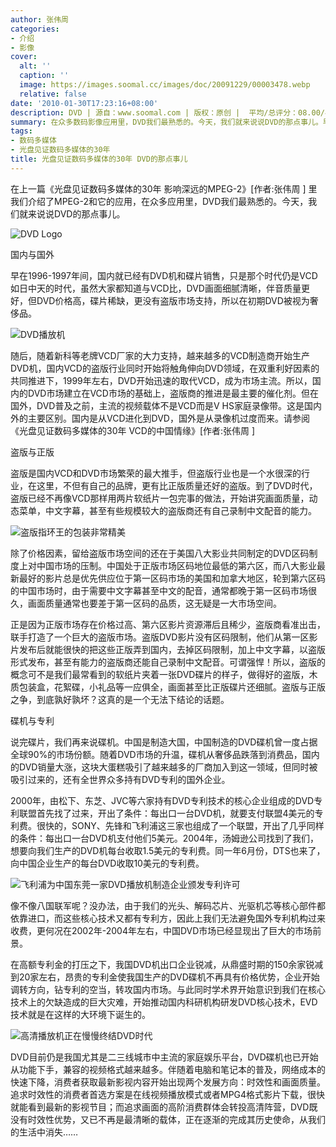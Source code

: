 ```yaml
---
author: 张伟周
categories:
- 介绍
- 影像
cover:
  alt: ''
  caption: ''
  image: https://images.soomal.cc/images/doc/20091229/00003478.webp
  relative: false
date: '2010-01-30T17:23:16+08:00'
description: DVD | 源自：www.soomal.com | 版权：原创 |  平均/总评分：08.00/40
summary: 在众多数码影像应用里，DVD我们最熟悉的。今天，我们就来说说DVD的那点事儿。早在1996-1997年间，国内就已经有DVD机和碟片销售，只是那个时代仍是VCD如日中天的时代，虽然大家都知道与VCD比，DVD画面细腻清晰，伴音质量更好，但DVD价格高，碟片稀缺，更没有盗版市场支持，所以在初期DVD被视为奢侈品
tags:
- 数码多媒体
- 光盘见证数码多媒体的30年
title: 光盘见证数码多媒体的30年 DVD的那点事儿
---
```


在上一篇《光盘见证数码多媒体的30年 影响深远的MPEG-2》[作者:张伟周 ]
里我们介绍了MPEG-2和它的应用，在众多应用里，DVD我们最熟悉的。今天，我们就来说说DVD的那点事儿。



![DVD Logo](https://images.soomal.cc/images/doc/20091229/00003478.webp)



国内与国外



早在1996-1997年间，国内就已经有DVD机和碟片销售，只是那个时代仍是VCD如日中天的时代，虽然大家都知道与VCD比，DVD画面细腻清晰，伴音质量更好，但DVD价格高，碟片稀缺，更没有盗版市场支持，所以在初期DVD被视为奢侈品。



![DVD播放机](https://images.soomal.cc/images/doc/20100114/00003684.webp)



随后，随着新科等老牌VCD厂家的大力支持，越来越多的VCD制造商开始生产DVD机，国内VCD的盗版行业同时开始将触角伸向DVD领域，在双重利好因素的共同推进下，1999年左右，DVD开始迅速的取代VCD，成为市场主流。所以，国内的DVD市场建立在VCD市场的基础上，盗版商的推进是最主要的催化剂。但在国外，DVD普及之前，主流的视频载体不是VCD而是V 
HS家庭录像带。这是国内外的主要区别。国内是从VCD进化到DVD，国外是从录像机过度而来。请参阅《光盘见证数码多媒体的30年 VCD的中国情缘》[作者:张伟周 ]



盗版与正版



盗版是国内VCD和DVD市场繁荣的最大推手，但盗版行业也是一个水很深的行业，在这里，不但有自己的品牌，更有比正版质量还好的盗版。到了DVD时代，盗版已经不再像VCD那样用两片软纸片一包完事的做法，开始讲究画面质量，动态菜单，中文字幕，甚至有些规模较大的盗版商还有自己录制中文配音的能力。



![盗版指环王的包装非常精美](https://images.soomal.cc/images/doc/20100114/00003685.webp)



除了价格因素，留给盗版市场空间的还在于美国八大影业共同制定的DVD区码制度上对中国市场的压制。中国处于正版市场区码地位最低的第六区，而八大影业最新最好的影片总是优先供应位于第一区码市场的美国和加拿大地区，轮到第六区码的中国市场时，由于需要中文字幕甚至中文的配音，通常都晚于第一区码市场很久，画面质量通常也要差于第一区码的品质，这无疑是一大市场空间。



正是因为正版市场存在价格过高、第六区影片资源滞后且稀少，盗版商看准出击，联手打造了一个巨大的盗版市场。盗版DVD影片没有区码限制，他们从第一区影片发布后就能很快的把这些正版弄到国内，去掉区码限制，加上中文字幕，以盗版形式发布，甚至有能力的盗版商还能自己录制中文配音。可谓强悍！所以，盗版的概念可不是我们最常看到的软纸片夹着一张DVD碟片的样子，做得好的盗版，木质包装盒，花絮碟，小礼品等一应俱全，画面甚至比正版碟片还细腻。盗版与正版之争，到底孰好孰坏？这真的是一个无法下结论的话题。



碟机与专利



说完碟片，我们再来说碟机。中国是制造大国，中国制造的DVD碟机曾一度占据全球90%的市场份额。随着DVD市场的升温，碟机从奢侈品跌落到消费品，国内的DVD销量大涨，这块大蛋糕吸引了越来越多的厂商加入到这一领域，但同时被吸引过来的，还有全世界众多持有DVD专利的国外企业。



2000年，由松下、东芝、JVC等六家持有DVD专利技术的核心企业组成的DVD专利联盟首先找了过来，开出了条件：每出口一台DVD机，就要支付联盟4美元的专利费。很快的，SONY、先锋和飞利浦这三家也组成了一个联盟，开出了几乎同样的条件：每出口一台DVD机支付他们5美元。2004年，汤姆逊公司找到了我们，想要向我们生产的DVD机每台收取1.5美元的专利费。同一年6月份，DTS也来了，向中国企业生产的每台DVD收取10美元的专利费。



![飞利浦为中国东莞一家DVD播放机制造企业颁发专利许可](https://images.soomal.cc/images/doc/20100114/00003686.webp)



像不像八国联军呢？没办法，由于我们的光头、解码芯片、光驱机芯等核心部件都依靠进口，而这些核心技术又都有专利方，因此上我们无法避免国外专利机构过来收费，更何况在2002年-2004年左右，中国DVD市场已经显现出了巨大的市场前景。



在高额专利金的打压之下，我国DVD机出口企业锐减，从鼎盛时期的150余家锐减到20家左右，昂贵的专利金使我国生产的DVD碟机不再具有价格优势，企业开始调转方向，钻专利的空当，转攻国内市场。与此同时学术界开始意识到我们在核心技术上的欠缺造成的巨大灾难，开始推动国内科研机构研发DVD核心技术，EVD技术就是在这样的大环境下诞生的。



![高清播放机正在慢慢终结DVD时代](https://images.soomal.cc/images/doc/20100114/00003687.webp)



DVD目前仍是我国尤其是二三线城市中主流的家庭娱乐平台，DVD碟机也已开始从功能下手，兼容的视频格式越来越多。伴随着电脑和笔记本的普及，网络成本的快速下降，消费者获取最新影视内容开始出现两个发展方向：时效性和画面质量。追求时效性的消费者首选方案是在线视频播放模式或者MPG4格式影片下载，很快就能看到最新的影视节目；而追求画面的高阶消费群体会转投高清阵营，DVD既没有时效性优势，又已不再是最清晰的载体，正在逐渐的完成其历史使命，从我们的生活中消失……